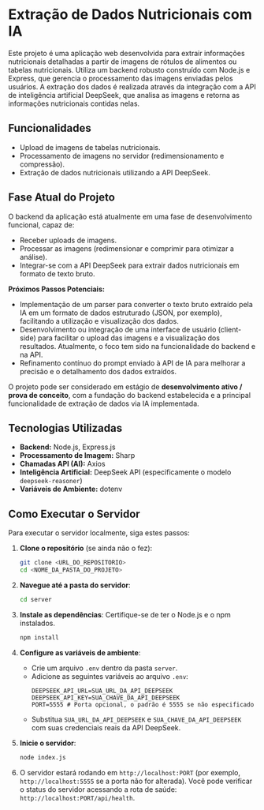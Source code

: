 # Extração de Dados Nutricionais com IA

Este projeto é uma aplicação web desenvolvida para extrair informações nutricionais detalhadas a partir de imagens de rótulos de alimentos ou tabelas nutricionais. Utiliza um backend robusto construído com Node.js e Express, que gerencia o processamento das imagens enviadas pelos usuários. A extração dos dados é realizada através da integração com a API de inteligência artificial DeepSeek, que analisa as imagens e retorna as informações nutricionais contidas nelas.

## Funcionalidades

*   Upload de imagens de tabelas nutricionais.
*   Processamento de imagens no servidor (redimensionamento e compressão).
*   Extração de dados nutricionais utilizando a API DeepSeek.

## Fase Atual do Projeto

O backend da aplicação está atualmente em uma fase de desenvolvimento funcional, capaz de:
*   Receber uploads de imagens.
*   Processar as imagens (redimensionar e comprimir para otimizar a análise).
*   Integrar-se com a API DeepSeek para extrair dados nutricionais em formato de texto bruto.

**Próximos Passos Potenciais:**
*   Implementação de um parser para converter o texto bruto extraído pela IA em um formato de dados estruturado (JSON, por exemplo), facilitando a utilização e visualização dos dados.
*   Desenvolvimento ou integração de uma interface de usuário (client-side) para facilitar o upload das imagens e a visualização dos resultados. Atualmente, o foco tem sido na funcionalidade do backend e na API.
*   Refinamento contínuo do prompt enviado à API de IA para melhorar a precisão e o detalhamento dos dados extraídos.

O projeto pode ser considerado em estágio de **desenvolvimento ativo / prova de conceito**, com a fundação do backend estabelecida e a principal funcionalidade de extração de dados via IA implementada.

## Tecnologias Utilizadas

*   **Backend:** Node.js, Express.js
*   **Processamento de Imagem:** Sharp
*   **Chamadas API (AI):** Axios
*   **Inteligência Artificial:** DeepSeek API (especificamente o modelo `deepseek-reasoner`)
*   **Variáveis de Ambiente:** dotenv

## Como Executar o Servidor

Para executar o servidor localmente, siga estes passos:

1.  **Clone o repositório** (se ainda não o fez):
    ```bash
    git clone <URL_DO_REPOSITORIO>
    cd <NOME_DA_PASTA_DO_PROJETO>
    ```

2.  **Navegue até a pasta do servidor**:
    ```bash
    cd server
    ```

3.  **Instale as dependências**:
    Certifique-se de ter o Node.js e o npm instalados.
    ```bash
    npm install
    ```

4.  **Configure as variáveis de ambiente**:
    *   Crie um arquivo `.env` dentro da pasta `server`.
    *   Adicione as seguintes variáveis ao arquivo `.env`:
        ```
        DEEPSEEK_API_URL=SUA_URL_DA_API_DEEPSEEK
        DEEPSEEK_API_KEY=SUA_CHAVE_DA_API_DEEPSEEK
        PORT=5555 # Porta opcional, o padrão é 5555 se não especificado
        ```
    *   Substitua `SUA_URL_DA_API_DEEPSEEK` e `SUA_CHAVE_DA_API_DEEPSEEK` com suas credenciais reais da API DeepSeek.

5.  **Inicie o servidor**:
    ```bash
    node index.js
    ```

6.  O servidor estará rodando em `http://localhost:PORT` (por exemplo, `http://localhost:5555` se a porta não for alterada).
    Você pode verificar o status do servidor acessando a rota de saúde: `http://localhost:PORT/api/health`.
